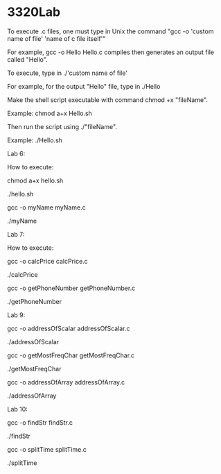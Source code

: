 # 3320Lab
To execute .c files, one must type in Unix the command "gcc -o 'custom name of file' 'name of c file itself'"

  For example, gcc -o Hello Hello.c compiles then generates an output file called "Hello".
  
To execute, type in ./'custom name of file'

  For example, for the output "Hello" file, type in ./Hello

Make the shell script executable with command chmod +x "fileName".
  
  Example: chmod a+x Hello.sh
  
Then run the script using ./"fileName".
  
  Example: ./Hello.sh

Lab 6: 

How to execute:

chmod a+x hello.sh

./hello.sh

gcc -o myName myName.c

./myName

Lab 7:

How to execute:

gcc -o calcPrice calcPrice.c

./calcPrice

gcc -o getPhoneNumber getPhoneNumber.c

./getPhoneNumber

Lab 9:

gcc -o addressOfScalar addressOfScalar.c

./addressOfScalar

gcc -o getMostFreqChar getMostFreqChar.c

./getMostFreqChar

gcc -o addressOfArray addressOfArray.c

./addressOfArray

Lab 10:

gcc -o findStr findStr.c

./findStr

gcc -o splitTime splitTime.c

./splitTime

